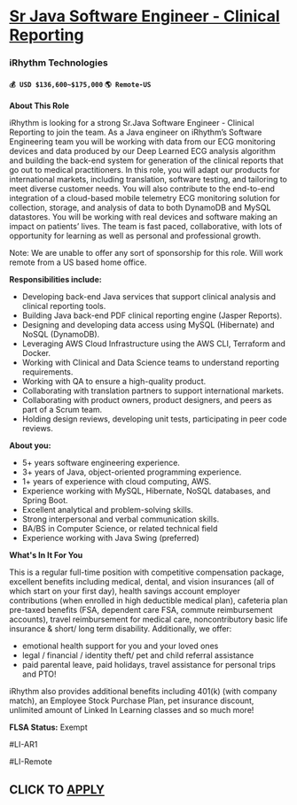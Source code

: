 # [Sr Java Software Engineer - Clinical Reporting](https://www.remotewlb.com/apply/sr-java-software-engineer-clinical-reporting)  
### iRhythm Technologies  
#### `💰 USD $136,600~$175,000` `🌎 Remote-US`  

**About This Role**

iRhythm is looking for a strong Sr.Java Software Engineer - Clinical Reporting to join the team. As a Java engineer on iRhythm’s Software Engineering team you will be working with data from our ECG monitoring devices and data produced by our Deep Learned ECG analysis algorithm and building the back-end system for generation of the clinical reports that go out to medical practitioners. In this role, you will adapt our products for international markets, including translation, software testing, and tailoring to meet diverse customer needs. You will also contribute to the end-to-end integration of a cloud-based mobile telemetry ECG monitoring solution for collection, storage, and analysis of data to both DynamoDB and MySQL datastores. You will be working with real devices and software making an impact on patients’ lives. The team is fast paced, collaborative, with lots of opportunity for learning as well as personal and professional growth.

Note: We are unable to offer any sort of sponsorship for this role. Will work remote from a US based home office.

**Responsibilities include:**

  * Developing back-end Java services that support clinical analysis and clinical reporting tools.
  * Building Java back-end PDF clinical reporting engine (Jasper Reports).
  * Designing and developing data access using MySQL (Hibernate) and NoSQL (DynamoDB).
  * Leveraging AWS Cloud Infrastructure using the AWS CLI, Terraform and Docker.
  * Working with Clinical and Data Science teams to understand reporting requirements.
  * Working with QA to ensure a high-quality product.
  * Collaborating with translation partners to support international markets.
  * Collaborating with product owners, product designers, and peers as part of a Scrum team.
  * Holding design reviews, developing unit tests, participating in peer code reviews.

**About you:**

  * 5+ years software engineering experience.
  * 3+ years of Java, object-oriented programming experience.
  * 1+ years of experience with cloud computing, AWS.
  * Experience working with MySQL, Hibernate, NoSQL databases, and Spring Boot.
  * Excellent analytical and problem-solving skills.
  * Strong interpersonal and verbal communication skills.
  * BA/BS in Computer Science, or related technical field
  * Experience working with Java Swing (preferred)

**What's In It For You**

This is a regular full-time position with competitive compensation package, excellent benefits including medical, dental, and vision insurances (all of which start on your first day), health savings account employer contributions (when enrolled in high deductible medical plan), cafeteria plan pre-taxed benefits (FSA, dependent care FSA, commute reimbursement accounts), travel reimbursement for medical care, noncontributory basic life insurance & short/ long term disability. Additionally, we offer:

  * emotional health support for you and your loved ones
  * legal / financial / identity theft/ pet and child referral assistance
  * paid parental leave, paid holidays, travel assistance for personal trips and PTO!

iRhythm also provides additional benefits including 401(k) (with company match), an Employee Stock Purchase Plan, pet insurance discount, unlimited amount of Linked In Learning classes and so much more!

**FLSA Status:** Exempt

#LI-AR1

#LI-Remote

  
## CLICK TO [APPLY](https://www.remotewlb.com/apply/sr-java-software-engineer-clinical-reporting)

